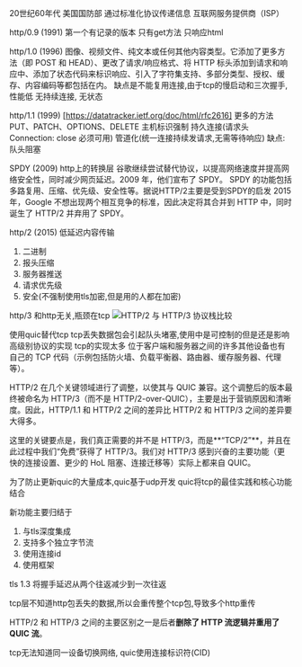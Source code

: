 20世纪60年代 美国国防部 
通过标准化协议传递信息
互联网服务提供商（ISP）

http/0.9 (1991) 
第一个有记录的版本 只有get方法 只响应html

http/1.0 (1996) 
图像、视频文件、纯文本或任何其他内容类型。它添加了更多方法（即 POST 和 HEAD）、更改了请求/响应格式、将 HTTP 标头添加到请求和响应中、添加了状态代码来标识响应、引入了字符集支持、多部分类型、授权、缓存、内容编码等都包括在内。
缺点是不能复用连接,由于tcp的慢启动和三次握手,性能低
无持续连接, 无状态

http/1.1 (1999)
[https://datatracker.ietf.org/doc/html/rfc2616]
更多的方法PUT、PATCH、OPTIONS、DELETE
主机标识强制
持久连接(请求头 Connection: close 必须可用)
管道化(统一连接持续发请求,无需等待响应)
缺点: 队头阻塞

SPDY (2009)
http上的转换层
谷歌继续尝试替代协议，以提高网络速度并提高网络安全性，同时减少网页延迟。2009 年，他们宣布了 SPDY。
SPDY 的功能包括多路复用、压缩、优先级、安全性等。据说HTTP/2主要是受到SPDY的启发
2015 年，Google 不想出现两个相互竞争的标准，因此决定将其合并到 HTTP 中，同时诞生了 HTTP/2 并弃用了 SPDY。

http/2 (2015)
低延迟内容传输
1. 二进制
2. 报头压缩
3. 服务器推送
4. 请求优先级
5. 安全(不强制使用tls加密,但是用的人都在加密)

http/3
和http无关,瓶颈在tcp
![HTTP/2 与 HTTP/3 协议栈比较](https://res.cloudinary.com/indysigner/image/fetch/f_auto,q_80/w_400/https://archive.smashing.media/assets/344dbf88-fdf9-42bb-adb4-46f01eedd629/37fc4bc9-65cb-4290-a1ed-6ad39762f18a/protocol-stack-preview.png)

使用quic替代tcp
tcp丢失数据包会引起队头堵塞,使用中是可控制的但是还是影响高级别协议的实现
tcp的实现太多 位于客户端和服务器之间的许多其他设备也有自己的 TCP 代码（示例包括防火墙、负载平衡器、路由器、缓存服务器、代理等）。

HTTP/2 在几个关键领域进行了调整，以使其与 QUIC 兼容。这个调整后的版本最终被命名为 HTTP/3（而不是 HTTP/2-over-QUIC），主要是出于营销原因和清晰度。因此，HTTP/1.1 和 HTTP/2 之间的差异比 HTTP/2 和 HTTP/3 之间的差异要大得多。

这里的关键要点是，我们真正需要的并不是 HTTP/3，而是**“TCP/2”**，并且在此过程中我们“免费”获得了 HTTP/3。我们对 HTTP/3 感到兴奋的主要功能（更快的连接设置、更少的 HoL 阻塞、连接迁移等）实际上都来自 QUIC。

为了防止更新quic的大量成本,quic基于udp开发
quic将tcp的最佳实践和核心功能结合

新功能主要归结于
1. 与tls深度集成
2. 支持多个独立字节流
3. 使用连接id
4. 使用框架

tls 1.3 将握手延迟从两个往返减少到一次往返

tcp层不知道http包丢失的数据,所以会重传整个tcp包,导致多个http重传

HTTP/2 和 HTTP/3 之间的主要区别之一是后者**删除了 HTTP 流逻辑并重用了 QUIC 流**。

tcp无法知道同一设备切换网络, quic使用连接标识符(CID)